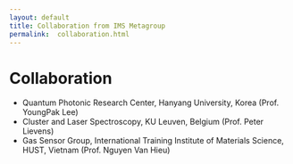 ```yaml
---
layout: default
title: Collaboration from IMS Metagroup
permalink:	collaboration.html
---
```

# Collaboration

- Quantum Photonic Research Center, Hanyang University, Korea (Prof. YoungPak Lee)
- Cluster and Laser Spectroscopy, KU Leuven, Belgium (Prof. Peter Lievens)
- Gas Sensor Group, International Training Institute of Materials Science, HUST, Vietnam (Prof. Nguyen Van Hieu)
